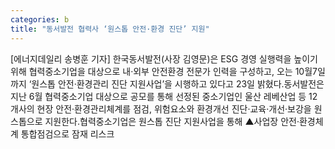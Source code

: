 ```yaml
---
categories: b
title: "동서발전 협력사 ‘원스톱 안전·환경 진단’ 지원"
---
```

[에너지데일리 송병훈 기자] 한국동서발전(사장 김영문)은 ESG 경영 실행력을 높이기 위해 협력중소기업을 대상으로 내·외부 안전환경 전문가 인력을 구성하고, 오는 10월7일까지 ‘원스톱 안전·환경관리 진단 지원사업’을 시행하고 있다고 23일 밝혔다.동서발전은 지난 6월 협력중소기업 대상으로 공모를 통해 선정된 중소기업인 울산 레베산업 등 12개사의 현장 안전·환경관리체계를 점검, 위험요소와 환경개선 진단·교육·개선·보강을 원스톱으로 지원한다.협력중소기업은 원스톱 진단 지원사업을 통해 ▲사업장 안전·환경체계 통합점검으로 잠재 리스크